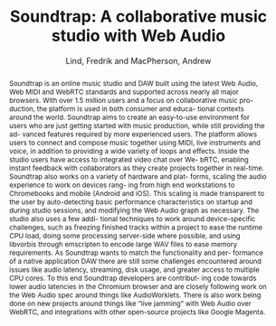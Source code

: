 --- 
  title: "Soundtrap: A collaborative music studio with Web Audio" 
  abstract: "Soundtrap is an online music studio and DAW built using the latest Web Audio, Web MIDI and WebRTC standards and supported across nearly all major browsers. With over 1.5 million users and a focus on collaborative music pro- duction, the platform is used in both consumer and educa- tional contexts around the world. Soundtrap aims to create an easy-to-use environment for users who are just getting started with music production, while still providing the ad- vanced features required by more experienced users. The platform allows users to connect and compose music together using MIDI, live instruments and voice, in addition to providing a wide variety of loops and effects. Inside the studio users have access to integrated video chat over We- bRTC, enabling instant feedback with collaborators as they create projects together in real-time. Soundtrap also works on a variety of hardware and plat- forms, scaling the audio experience to work on devices rang- ing from high end workstations to Chromebooks and mobile (Android and iOS). This scaling is made transparent to the user by auto-detecting basic performance characteristics on startup and during studio sessions, and modifying the Web Audio graph as necessary. The studio also uses a few addi- tional techniques to work around device-specific challenges, such as freezing finished tracks within a project to ease the runtime CPU load, doing some processing server-side where possible, and using libvorbis through emscripten to encode large WAV files to ease memory requirements. As Soundtrap wants to match the functionality and per- formance of a native application DAW there are still some challenges encountered around issues like audio latency, streaming, disk usage, and greater access to multiple CPU cores. To this end Soundtrap developers are contribut- ing code towards lower audio latencies in the Chromium browser and are closely following work on the Web Audio spec around things like AudioWorklets. There is also work being done on new projects around things like ”live jamming” with Web Audio over WebRTC, and integrations with other open-source projects like Google Magenta." 
  address: "London" 
  author: "Lind, Fredrik and MacPherson, Andrew" 
  booktitle: "Proceedings of the International Web Audio Conference" 
  editor: "Lind, Fredrik and MacPherson, Andrew" 
  month: "Proceedings of the International Web Audio Conference"
  pages: "3--4" 
  publisher: "Queen Mary University of London" 
  series: "WAC '17"
  type: "Talk"  
  year: "2017" 
  id: "2017_EA_29" 
  tags: year2017 
---